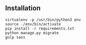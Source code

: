 Installation
------------

    virtualenv -p /usr/bin/python3 env
    source ./env/bin/activate
    pip install -r requirements.txt
    python manage.py migrate
    gulp sass
